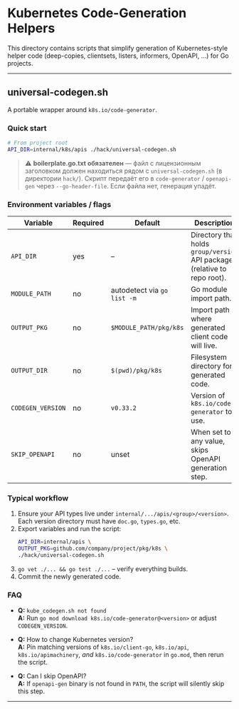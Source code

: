 # Kubernetes Code-Generation Helpers

This directory contains scripts that simplify generation of Kubernetes-style
helper code (deep-copies, clientsets, listers, informers, OpenAPI, …) for Go
projects.

---

## universal-codegen.sh

A portable wrapper around `k8s.io/code-generator`.

### Quick start
```bash
# From project root
API_DIR=internal/k8s/apis ./hack/universal-codegen.sh
```

> ⚠️  **boilerplate.go.txt обязателен** — файл с лицензионным заголовком должен
> находиться рядом с `universal-codegen.sh` (в директории `hack/`). Скрипт
> передаёт его в `code-generator` / `openapi-gen` через `--go-header-file`. Если
> файла нет, генерация упадёт.

### Environment variables / flags
| Variable | Required | Default | Description |
| -------- | -------- | ------- | ----------- |
| `API_DIR` | yes | – | Directory that holds `group/version` API packages (relative to repo root). |
| `MODULE_PATH` | no | autodetect via `go list -m` | Go module import path. |
| `OUTPUT_PKG` | no | `$MODULE_PATH/pkg/k8s` | Import path where generated client code will live. |
| `OUTPUT_DIR` | no | `$(pwd)/pkg/k8s` | Filesystem directory for generated code. |
| `CODEGEN_VERSION` | no | `v0.33.2` | Version of `k8s.io/code-generator` to use. |
| `SKIP_OPENAPI` | no | unset | When set to any value, skips OpenAPI generation step. |

### Typical workflow
1. Ensure your API types live under `internal/.../apis/<group>/<version>`.  
   Each version directory must have `doc.go`, `types.go`, etc.
2. Export variables and run the script:
   ```bash
   API_DIR=internal/apis \
   OUTPUT_PKG=github.com/company/project/pkg/k8s \
   ./hack/universal-codegen.sh
   ```
3. `go vet ./... && go test ./...` – verify everything builds.
4. Commit the newly generated code.

### FAQ
* **Q:** `kube_codegen.sh not found`  
  **A:** Run `go mod download k8s.io/code-generator@<version>` or adjust
  `CODEGEN_VERSION`.

* **Q:** How to change Kubernetes version?  
  **A:** Pin matching versions of `k8s.io/client-go`, `k8s.io/api`,
  `k8s.io/apimachinery`, *and* `k8s.io/code-generator` in `go.mod`, then rerun
  the script.

* **Q:** Can I skip OpenAPI?  
  **A:** If `openapi-gen` binary is not found in `PATH`, the script will
  silently skip this step.

---